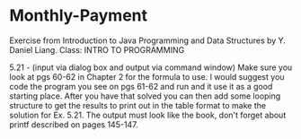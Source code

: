 # Monthly-Payment
Exercise from Introduction to Java Programming and Data Structures by Y. Daniel Liang. 
Class: INTRO TO PROGRAMMING 

5.21 - (input via dialog box and output via command window) Make sure you look at pgs 60-62 in Chapter 2 for the formula to use. I would suggest you code the program you see on pgs 61-62 and run and it use it as a good starting place. After you have that solved you can then add some looping structure to get the results to print out in the table format to make the solution for Ex. 5.21.  The output must look like the book, don't forget about printf described on pages 145-147.
